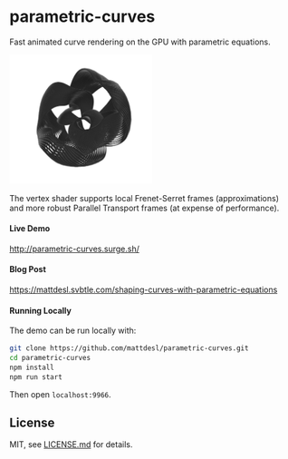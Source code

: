 # parametric-curves

Fast animated curve rendering on the GPU with parametric equations.

<img src="blogpost/final.jpg" width="50%" />

The vertex shader supports local Frenet-Serret frames (approximations) and more robust Parallel Transport frames (at expense of performance).

#### Live Demo

http://parametric-curves.surge.sh/

#### Blog Post

https://mattdesl.svbtle.com/shaping-curves-with-parametric-equations

#### Running Locally

The demo can be run locally with:

```sh
git clone https://github.com/mattdesl/parametric-curves.git
cd parametric-curves
npm install
npm run start
```

Then open `localhost:9966`.

## License

MIT, see [LICENSE.md](http://github.com/mattdesl/parametric-curves/blob/master/LICENSE.md) for details.
